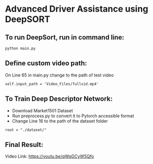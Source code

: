 # Advanced Driver Assistance using DeepSORT

## To run DeepSort, run in command line:
```
python main.py
```

## Define custom video path: 
On Line 65 in main.py change to the path of test video
```
self.input_path = 'Video_Files/fullvid.mp4'
```

## To Train Deep Descriptor Network: 
- Download Market1501 Dataset
- Run preprocess.py to convert it to Pytorch accessible format
- Change Line 16 to the path of the dataset folder 
```
root = "./dataset/"
```

## Final Result:
Video Link: https://youtu.be/qWqGCyW5Qfo

